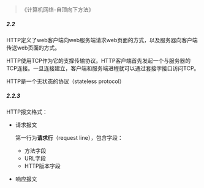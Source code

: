 > 《计算机网络-自顶向下方法》



##### 2.2

HTTP定义了web客户端向web服务端请求web页面的方式，以及服务器向客户端传送web页面的方式。

HTTP使用TCP作为它的支撑传输协议。HTTP客户端首先发起一个与服务器的TCP连接。一旦连接建立，客户端和服务端进程就可以通过套接字接口访问TCP。

HTTP是一个无状态的协议（stateless protocol）

##### 2.2.3

HTTP报文格式：

- 请求报文

  第一行为**请求行**（request line），包含字段：

  - 方法字段
  - URL字段
  - HTTP版本字段

- 响应报文